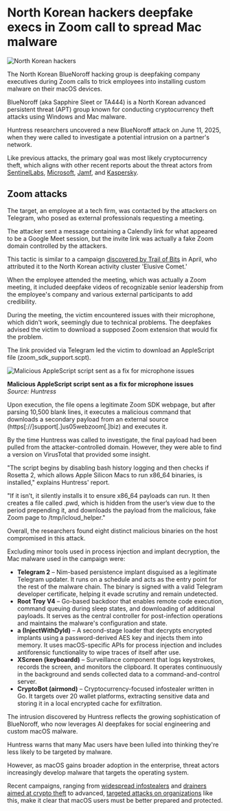 # North Korean hackers deepfake execs in Zoom call to spread Mac malware

![North Korean hackers](https://www.bleepstatic.com/content/hl-images/2023/08/31/Lazarus-1.jpg)

The North Korean BlueNoroff hacking group is deepfaking company executives during Zoom calls to trick employees into installing custom malware on their macOS devices.

BlueNoroff (aka Sapphire Sleet or TA444) is a North Korean advanced persistent threat (APT) group known for conducting cryptocurrency theft attacks using Windows and Mac malware.

Huntress researchers uncovered a new BlueNoroff attack on June 11, 2025, when they were called to investigate a potential intrusion on a partner's network.

Like previous attacks, the primary goal was most likely cryptocurrency theft, which aligns with other recent reports about the threat actors from [SentinelLabs](https://www.bleepingcomputer.com/news/security/north-korean-hackers-use-new-macos-malware-against-crypto-firms/), [Microsoft](https://www.bleepingcomputer.com/news/security/microsoft-bluenoroff-hackers-plan-new-crypto-theft-attacks/), [Jamf](https://www.bleepingcomputer.com/news/security/bluenoroff-hackers-backdoor-macs-with-new-objcshellz-malware/), and [Kaspersky](https://www.bleepingcomputer.com/news/security/bluenoroff-hackers-steal-crypto-using-fake-metamask-extension/).

## Zoom attacks

The target, an employee at a tech firm, was contacted by the attackers on Telegram, who posed as external professionals requesting a meeting.

The attacker sent a message containing a Calendly link for what appeared to be a Google Meet session, but the invite link was actually a fake Zoom domain controlled by the attackers.

This tactic is similar to a campaign [discovered by Trail of Bits](https://www.bleepingcomputer.com/news/security/hackers-abuse-zoom-remote-control-feature-for-crypto-theft-attacks/) in April, who attributed it to the North Korean activity cluster 'Elusive Comet.'

When the employee attended the meeting, which was actually a Zoom meeting, it included deepfake videos of recognizable senior leadership from the employee's company and various external participants to add credibility.

During the meeting, the victim encountered issues with their microphone, which didn't work, seemingly due to technical problems. The deepfakes advised the victim to download a supposed Zoom extension that would fix the problem.

The link provided via Telegram led the victim to download an AppleScript file (zoom\_sdk\_support.scpt).

![Malicious AppleScript script sent as a fix for microphone issues](https://www.bleepstatic.com/images/news/security/b/bluenoroff/fake-zoom-call/bluenoroff-apple-script.jpg)

**Malicious AppleScript script sent as a fix for microphone issues**  
_Source: Huntress_

Upon execution, the file opens a legitimate Zoom SDK webpage, but after parsing 10,500 blank lines, it executes a malicious command that downloads a secondary payload from an external source (https\[://\]support\[.\]us05webzoom\[.\]biz) and executes it.

By the time Huntress was called to investigate, the final payload had been pulled from the attacker-controlled domain. However, they were able to find a version on VirusTotal that provided some insight.

"The script begins by disabling bash history logging and then checks if Rosetta 2, which allows Apple Silicon Macs to run x86\_64 binaries, is installed," explains Huntress' report.

"If it isn’t, it silently installs it to ensure x86\_64 payloads can run. It then creates a file called .pwd, which is hidden from the user’s view due to the period prepending it, and downloads the payload from the malicious, fake Zoom page to /tmp/icloud\_helper."

Overall, the researchers found eight distinct malicious binaries on the host compromised in this attack.

Excluding minor tools used in process injection and implant decryption, the Mac malware used in the campaign were:

* **Telegram 2** – Nim-based persistence implant disguised as a legitimate Telegram updater. It runs on a schedule and acts as the entry point for the rest of the malware chain. The binary is signed with a valid Telegram developer certificate, helping it evade scrutiny and remain undetected.
* **Root Troy V4** – Go-based backdoor that enables remote code execution, command queuing during sleep states, and downloading of additional payloads. It serves as the central controller for post-infection operations and maintains the malware's configuration and state.
* **a (InjectWithDyld)** – A second-stage loader that decrypts encrypted implants using a password-derived AES key and injects them into memory. It uses macOS-specific APIs for process injection and includes antiforensic functionality to wipe traces of itself after use.
* **XScreen (keyboardd)** – Surveillance component that logs keystrokes, records the screen, and monitors the clipboard. It operates continuously in the background and sends collected data to a command-and-control server.
* **CryptoBot (airmond)** – Cryptocurrency-focused infostealer written in Go. It targets over 20 wallet platforms, extracting sensitive data and storing it in a local encrypted cache for exfiltration.

The intrusion discovered by Huntress reflects the growing sophistication of BlueNoroff, who now leverages AI deepfakes for social engineering and custom macOS malware.

Huntress warns that many Mac users have been lulled into thinking they're less likely to be targeted by malware.

However, as macOS gains broader adoption in the enterprise, threat actors increasingly develop malware that targets the operating system.

Recent campaigns, ranging from [widespread infostealers](https://www.bleepingcomputer.com/news/security/new-frigidstealer-infostealer-infects-macs-via-fake-browser-updates/) and [drainers aimed at crypto theft](https://www.bleepingcomputer.com/news/security/grasscall-malware-campaign-drains-crypto-wallets-via-fake-job-interviews/) to advanced, [targeted attacks on organizations](https://www.bleepingcomputer.com/news/security/radiant-links-50-million-crypto-heist-to-north-korean-hackers/) like this, make it clear that macOS users must be better prepared and protected.